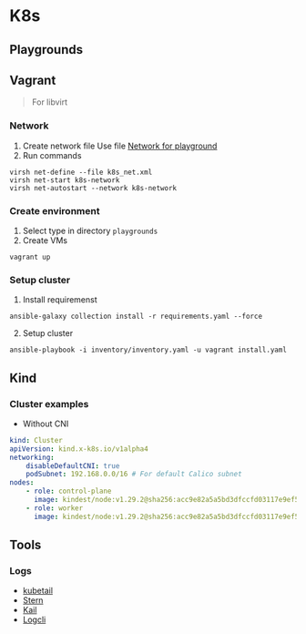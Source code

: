# K8s
## Playgrounds
## Vagrant
>For libvirt
### Network

1. Create network file
Use file [Network for playground](./playgrounds/k8s_net.xml)
2. Run commands
```shell
virsh net-define --file k8s_net.xml 
virsh net-start k8s-network
virsh net-autostart --network k8s-network
```
### Create environment
1. Select type in directory `playgrounds`
2. Create VMs
```shell
vagrant up
```

### Setup cluster
1. Install requiremenst
```shell
ansible-galaxy collection install -r requirements.yaml --force
```
2. Setup cluster
```shell
ansible-playbook -i inventory/inventory.yaml -u vagrant install.yaml
```

## Kind
### Cluster examples
* Without CNI 
```yaml
kind: Cluster
apiVersion: kind.x-k8s.io/v1alpha4
networking:
    disableDefaultCNI: true
    podSubnet: 192.168.0.0/16 # For default Calico subnet
nodes:
    - role: control-plane
      image: kindest/node:v1.29.2@sha256:acc9e82a5a5bd3dfccfd03117e9ef5f96b46108b55cd647fb5e7d0d1a35c9c6f
    - role: worker
      image: kindest/node:v1.29.2@sha256:acc9e82a5a5bd3dfccfd03117e9ef5f96b46108b55cd647fb5e7d0d1a35c9c6f
```

## Tools
### Logs
* [kubetail](https://github.com/johanhaleby/kubetail)
* [Stern](https://github.com/stern/stern)
* [Kail](https://github.com/boz/kail?tab=readme-ov-file)
* [Logcli](https://grafana.com/docs/loki/latest/query/logcli/)